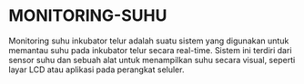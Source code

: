 # MONITORING-SUHU
Monitoring suhu inkubator telur adalah suatu sistem yang digunakan untuk memantau suhu pada inkubator telur secara real-time. Sistem ini terdiri dari sensor suhu dan sebuah alat untuk menampilkan suhu secara visual, seperti layar LCD atau aplikasi pada perangkat seluler.
